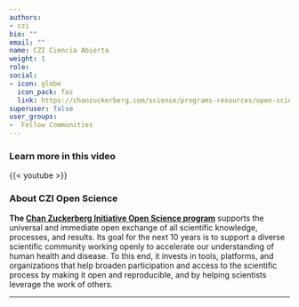 ```yaml
---
authors:
- czi
bio: ""
email: ""
name: CZI Ciencia Abierta
weight: 1
role: 
social:
- icon: globe
  icon_pack: fas
  link: https://chanzuckerberg.com/science/programs-resources/open-science/
superuser: false
user_groups:
-  Fellow Communities
---
```


### Learn more in this video

{{< youtube  >}} 

### About CZI Open Science

**The [Chan Zuckerberg Initiative Open Science program](https://chanzuckerberg.com/science/programs-resources/open-science/)** supports the universal and immediate open exchange of all scientific knowledge, processes, and results. Its goal for the next 10 years is to support a diverse scientific community working openly to accelerate our understanding of human health and disease. To this end, it invests in tools, platforms, and organizations that help broaden participation and access to the scientific process by making it open and reproducible, and by helping scientists leverage the work of others. 




***
